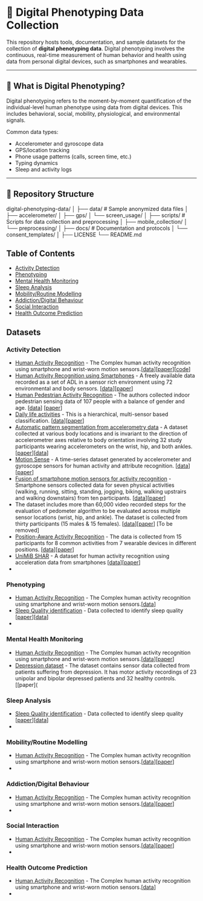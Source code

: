 
# 📱 Digital Phenotyping Data Collection

This repository hosts tools, documentation, and sample datasets for the collection of **digital phenotyping data**. Digital phenotyping involves the continuous, real-time measurement of human behavior and health using data from personal digital devices, such as smartphones and wearables.

---

## 🧠 What is Digital Phenotyping?

Digital phenotyping refers to the moment-by-moment quantification of the individual-level human phenotype using data from digital devices. This includes behavioral, social, mobility, physiological, and environmental signals.

Common data types:
- Accelerometer and gyroscope data
- GPS/location tracking
- Phone usage patterns (calls, screen time, etc.)
- Typing dynamics
- Sleep and activity logs

---

## 📂 Repository Structure

digital-phenotyping-data/
│
├── data/ # Sample anonymized data files
│ ├── accelerometer/
│ ├── gps/
│ └── screen_usage/
│
├── scripts/ # Scripts for data collection and preprocessing
│ ├── mobile_collection/
│ └── preprocessing/
│
├── docs/ # Documentation and protocols
│ └── consent_templates/
│
├── LICENSE
└── README.md


## Table of Contents
* [Activity Detection](#activity)
* [Phenotyping](#phenotyping)
* [Mental Health Monitoring](#mental)
* [Sleep Analysis](#sleep)
* [Mobility/Routine Modelling](#mobility)
* [Addiction/Digital Behaviour](#addiction)
* [Social Interaction](#social)
* [Health Outcome Prediction](#health)

## Datasets
### Activity Detection
* [Human Activity Recognition](https://www.utwente.nl/en/eemcs/ps/) - The Complex human activity recognition using smartphone and wrist-worn motion sensors.[[data](https://www.utwente.nl/en/eemcs/ps/)][[paper](https://www.mdpi.com/1424-8220/16/4/426)][[code](www.code.com)]
* [Human Activity Recognition using Smartphones](https://archive.ics.uci.edu/dataset/240/human+activity+recognition+using+smartphones) - A freely available data recorded as a set of ADL in a sensor rich environment using 72 environmental and body sensors. [[data](https://archive.ics.uci.edu/dataset/240/human+activity+recognition+using+smartphones)][[paper](https://www.esann.org/sites/default/files/proceedings/legacy/es2013-84.pdf)]
* [Human Pedestrian Activity Recognition](http://hub.hasc.jp/) - The authors collected indoor pedestrian sensing data of 107 people with a balance of gender and age. [[data](http://hub.hasc.jp/)] [[paper](https://dl.acm.org/doi/abs/10.1145/2968219.2968277)]
* [Daily life activities](https://www.mad.tf.fau.de/research/activitynet) - This is a hierarchical, multi-sensor based classification. [[data](https://www.mad.tf.fau.de/research/activitynet)][[paper](https://journals.plos.org/plosone/article?id=10.1371/journal.pone.0075196)]
* [Automatic pattern segmentation from accelerometry data](https://github.com/martakarass/adept-manuscript) - A dataset collected at various body locations and is invariant to the direction of accelerometrer axes relative to body orientation involving 32 study participants wearing accelerometers on the wrist, hip, and both ankles. [[paper](https://academic.oup.com/biostatistics/article/22/2/331/5572661)][[data](https://github.com/martakarass/adept-manuscript)]
* [Motion Sense](https://github.com/mmalekzadeh/motion-sense/tree/master) - A time-series dataset generated by accelerometer and gyroscope sensors for human activity and attribute recognition. [[data](https://github.com/mmalekzadeh/motion-sense/tree/master)][[paper](https://dl.acm.org/doi/pdf/10.1145/3302505.3310068)]
* [Fusion of smartphone motion sensors for activity recognition](https://www.utwente.nl/en/eemcs/ps/) - Smartphone sensors collected data for seven physical activities (walking, running, sitting, standing, jogging, biking, walking upstrairs and walking downstairs) from ten participants. [[data](https://www.utwente.nl/en/eemcs/ps/)][[paper](https://www.mdpi.com/1424-8220/14/6/10146?ref=https://githubhelp.com)]
* The dataset includes more than 60,000 video recorded steps for the evaluation of pedometer algorithm to be evaluated across multiple sensor locations (wrist, hip, and ankle). The dataset is collected from thirty participants (15 males & 15 females). [[data]()][[paper](https://ieeexplore.ieee.org/abstract/document/8217769)] [To be removed]
* [Position-Aware Activity Recognition](http://sensor.informatik.uni-mannheim.de/) - The data is collected from 15 participants for 8 common activities from 7 wearable devices in different positions. [[data](http://sensor.informatik.uni-mannheim.de/)][[paper](https://ieeexplore.ieee.org/abstract/document/7456521)]
* [UniMiB SHAR](http://www.sal.disco.unimib.it/technologies/unimib-shar/) - A dataset for human activity recognition using acceleration data from smartphones [[data](http://www.sal.disco.unimib.it/technologies/unimib-shar/)][[paper](https://www.mdpi.com/2076-3417/7/10/1101)]
* 

### Phenotyping
* [Human Activity Recognition](https://) - The Complex human activity recognition using smartphone and wrist-worn motion sensors.[[data](https://www.website.com)]
* [Sleep Quality identification](https://figshare.com/ndownloader/files/14578382) - Data collected to identify sleep quality [[paper](https://www.nature.com/articles/s42003-019-0605-1)][[data](https://figshare.com/ndownloader/files/14578382)]
* 


### Mental Health Monitoring
* [Human Activity Recognition](https://www.utwente.nl/en/eemcs/ps/) - The Complex human activity recognition using smartphone and wrist-worn motion sensors.[[data](https://www.utwente.nl/en/eemcs/ps/)][[paper](https://www.mdpi.com/1424-8220/16/4/426)]
* [Depression dataset](https://zenodo.org/records/1219550) - The dataset contains sensor data collected from patients suffering from depression. It has motor activity recordings of 23 unipolar and bipolar depressed patients and 32 healthy controls. [[paper](


### Sleep Analysis
* [Sleep Quality identification](https://figshare.com/ndownloader/files/14578382) - Data collected to identify sleep quality [[paper](https://www.nature.com/articles/s42003-019-0605-1)][[data](https://figshare.com/ndownloader/files/14578382)]
* 


### Mobility/Routine Modelling
* [Human Activity Recognition](https://www.utwente.nl/en/eemcs/ps/) - The Complex human activity recognition using smartphone and wrist-worn motion sensors.[[data](https://www.utwente.nl/en/eemcs/ps/)][[paper](https://www.mdpi.com/1424-8220/16/4/426)]
* 


### Addiction/Digital Behaviour
* [Human Activity Recognition](https://www.utwente.nl/en/eemcs/ps/) - The Complex human activity recognition using smartphone and wrist-worn motion sensors.[[data](https://www.utwente.nl/en/eemcs/ps/)][[paper](https://www.mdpi.com/1424-8220/16/4/426)]
* 

### Social Interaction
* [Human Activity Recognition](https://www.utwente.nl/en/eemcs/ps/) - The Complex human activity recognition using smartphone and wrist-worn motion sensors.[[data](https://www.utwente.nl/en/eemcs/ps/)][[paper](https://www.mdpi.com/1424-8220/16/4/426)]
* 



### Health Outcome Prediction
* [Human Activity Recognition](https://) - The Complex human activity recognition using smartphone and wrist-worn motion sensors.[[data](https://www.website.com)]
* 





